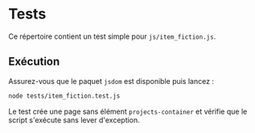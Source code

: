 # Tests

Ce répertoire contient un test simple pour `js/item_fiction.js`.

## Exécution

Assurez-vous que le paquet `jsdom` est disponible puis lancez :

```bash
node tests/item_fiction.test.js
```

Le test crée une page sans élément `projects-container` et vérifie que le
script s'exécute sans lever d'exception.

